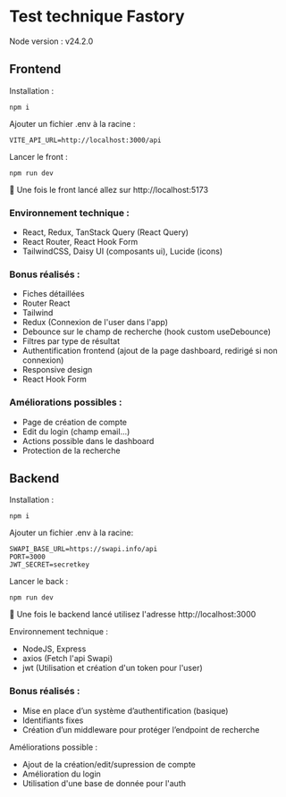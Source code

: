 # Test technique Fastory

Node version : v24.2.0

## Frontend

Installation :

```
npm i
```
Ajouter un fichier .env à la racine :

```
VITE_API_URL=http://localhost:3000/api
```
Lancer le front :

```
npm run dev
```
🚀 Une fois le front lancé allez sur http://localhost:5173

### Environnement technique :
- React, Redux, TanStack Query (React Query)
- React Router, React Hook Form
- TailwindCSS, Daisy UI (composants ui), Lucide (icons)

### Bonus réalisés :
- Fiches détaillées
- Router React
- Tailwind
- Redux (Connexion de l'user dans l'app)
- Debounce sur le champ de recherche (hook custom useDebounce)
- Filtres par type de résultat
- Authentification frontend (ajout de la page dashboard, redirigé si non connexion)
- Responsive design
- React Hook Form

### Améliorations possibles :
- Page de création de compte
- Edit du login (champ email...)
- Actions possible dans le dashboard
- Protection de la recherche 

## Backend

Installation :
```
npm i
```
Ajouter un fichier .env à la racine:
```
SWAPI_BASE_URL=https://swapi.info/api
PORT=3000
JWT_SECRET=secretkey
```
Lancer le back :
```
npm run dev
```
🚀 Une fois le backend lancé utilisez l'adresse http://localhost:3000

Environnement technique :
- NodeJS, Express
- axios (Fetch l'api Swapi)
- jwt (Utilisation et création d'un token pour l'user)

### Bonus réalisés :
- Mise en place d’un système d’authentification (basique)
- Identifiants fixes
- Création d’un middleware pour protéger l’endpoint de recherche

Améliorations possible :
- Ajout de la création/edit/supression de compte
- Amélioration du login
- Utilisation d'une base de donnée pour l'auth

